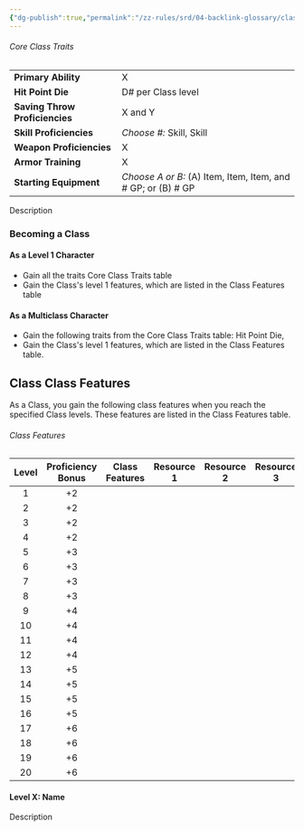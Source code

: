 ```yaml
---
{"dg-publish":true,"permalink":"/zz-rules/srd/04-backlink-glossary/classes/ranger/ranger/"}
---
```


###### Core Class Traits
|                                |                                                              |
| ------------------------------ | ------------------------------------------------------------ |
| **Primary Ability**            | X                                                            |
| **Hit Point Die**              | D# per Class level                                           |
| **Saving Throw Proficiencies** | X and Y                                                      |
| **Skill Proficiencies**        | *Choose #:* Skill, Skill                                     |
| **Weapon Proficiencies**       | X                                                            |
| **Armor Training**             | X                                                            |
| **Starting Equipment**         | *Choose A or B:* (A) Item, Item, Item, and # GP; or (B) # GP |
Description

### Becoming a Class
#### As a Level 1 Character
- Gain all the traits Core Class Traits table
- Gain the Class's level 1 features, which are listed in the Class Features table

#### As a Multiclass Character
- Gain the following traits from the Core Class Traits table: Hit Point Die, 
- Gain the Class's level 1 features, which are listed in the Class Features table.
## Class Class Features
As a Class, you gain the following class features when you reach the specified Class levels. These features are listed in the Class Features table.
###### Class Features
| Level | Proficiency<br>Bonus | Class Features | Resource 1 | Resource 2 | Resource 3 |  1  |  2  |  3  |  4  |  5  |  6  |  7  |  8  |  9  |
| :---: | :------------------: | -------------- | :--------: | :--------: | :--------: | :-: | :-: | :-: | :-: | :-: | :-: | :-: | :-: | :-: |
|   1   |          +2          |                |            |            |            |  2  |  -  |  -  |  -  |  -  |  -  |  -  |  -  |  -  |
|   2   |          +2          |                |            |            |            |  3  |  -  |  -  |  -  |  -  |  -  |  -  |  -  |  -  |
|   3   |          +2          |                |            |            |            |  4  |  2  |  -  |  -  |  -  |  -  |  -  |  -  |  -  |
|   4   |          +2          |                |            |            |            |  4  |  3  |  -  |  -  |  -  |  -  |  -  |  -  |  -  |
|   5   |          +3          |                |            |            |            |  4  |  3  |  2  |  -  |  -  |  -  |  -  |  -  |  -  |
|   6   |          +3          |                |            |            |            |  4  |  3  |  3  |  -  |  -  |  -  |  -  |  -  |  -  |
|   7   |          +3          |                |            |            |            |  4  |  3  |  3  |  1  |  -  |  -  |  -  |  -  |  -  |
|   8   |          +3          |                |            |            |            |  4  |  3  |  3  |  2  |  -  |  -  |  -  |  -  |  -  |
|   9   |          +4          |                |            |            |            |  4  |  3  |  3  |  3  |  1  |  -  |  -  |  -  |  -  |
|  10   |          +4          |                |            |            |            |  4  |  3  |  3  |  3  |  2  |  -  |  -  |  -  |  -  |
|  11   |          +4          |                |            |            |            |  4  |  3  |  3  |  3  |  2  |  1  |  -  |  -  |  -  |
|  12   |          +4          |                |            |            |            |  4  |  3  |  3  |  3  |  2  |  1  |  -  |  -  |  -  |
|  13   |          +5          |                |            |            |            |  4  |  3  |  3  |  3  |  2  |  1  |  1  |  -  |  -  |
|  14   |          +5          |                |            |            |            |  4  |  3  |  3  |  3  |  2  |  1  |  1  |  -  |  -  |
|  15   |          +5          |                |            |            |            |  4  |  3  |  3  |  3  |  2  |  1  |  1  |  1  |  -  |
|  16   |          +5          |                |            |            |            |  4  |  3  |  3  |  3  |  2  |  1  |  1  |  1  |  -  |
|  17   |          +6          |                |            |            |            |  4  |  3  |  3  |  3  |  2  |  1  |  1  |  1  |  1  |
|  18   |          +6          |                |            |            |            |  4  |  3  |  3  |  3  |  3  |  1  |  1  |  1  |  1  |
|  19   |          +6          |                |            |            |            |  4  |  3  |  3  |  3  |  3  |  2  |  1  |  1  |  1  |
|  20   |          +6          |                |            |            |            |  4  |  3  |  3  |  3  |  3  |  2  |  2  |  1  |  1  |
#### Level X: Name
Description